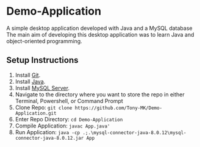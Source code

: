 # Demo-Application

A simple desktop application developed with Java and a MySQL database
The main aim of developing this desktop application was to learn Java and object-oriented programming.

## Setup Instructions

1) Install [Git](https://git-scm.com/downloads).
2) Install [Java](https://www.oracle.com/java/technologies/downloads/).
3) Install [MySQL Server](https://dev.mysql.com/downloads/mysql/).
4) Navigate to the directory where you want to store the repo in either Terminal, Powershell, or Command Prompt
5) Clone Repo: `git clone https://github.com/Tony-MK/Demo-Application.git` 
6) Enter Repo Directory: `cd Demo-Application`
7) Compile Application: `javac App.java'`
8) Run Application: `java -cp .;.\mysql-connector-java-8.0.12\mysql-connector-java-8.0.12.jar App`
